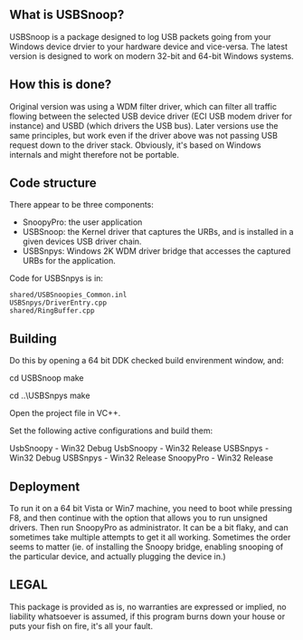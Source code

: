 ## What is USBSnoop?

USBSnoop is a package designed to log USB packets going from your Windows device drvier to your hardware device and vice-versa. The latest version is designed to work on modern 32-bit and 64-bit Windows systems.

## How this is done?

Original version was using a WDM filter driver, which can filter all traffic flowing between the selected USB device driver (ECI USB modem driver for instance) and USBD (which drivers the USB bus). Later versions use the same principles, but work even if the driver above was not passing USB request down to the driver stack. Obviously, it's based on Windows internals and might therefore not be portable.

## Code structure

There appear to be three components:

 * SnoopyPro: the user application
 * USBSnoop: the Kernel driver that captures the URBs, and is installed in a given devices USB driver chain.
 * USBSnpys: Windows 2K WDM driver bridge that accesses the captured URBs for the application.

Code for USBSnpys is in:

```
shared/USBSnoopies_Common.inl
USBSnpys/DriverEntry.cpp
shared/RingBuffer.cpp
```

## Building

Do this by opening a 64 bit DDK checked build envirenment window, and:

cd USBSnoop
make

cd ..\USBSnpys
make

Open the project file in VC++.

Set the following active configurations and build them:

UsbSnoopy - Win32 Debug
UsbSnoopy - Win32 Release
USBSnpys - Win32 Debug
USBSnpys - Win32 Release
SnoopyPro - Win32 Release

## Deployment

To run it on a 64 bit Vista or Win7 machine, you need to boot while pressing F8, and then continue with the option that allows you to run unsigned drivers. Then run SnoopyPro as administrator. It can be a bit flaky, and can sometimes take multiple attempts to get it all working. Sometimes the order seems to matter (ie. of installing the Snoopy bridge, enabling snooping of the particular device, and actually plugging the device in.) 

## LEGAL

This package is provided as is, no warranties are expressed or implied, no liability whatsoever is assumed, if this program burns down your house or puts your fish on fire, it's all your fault.

